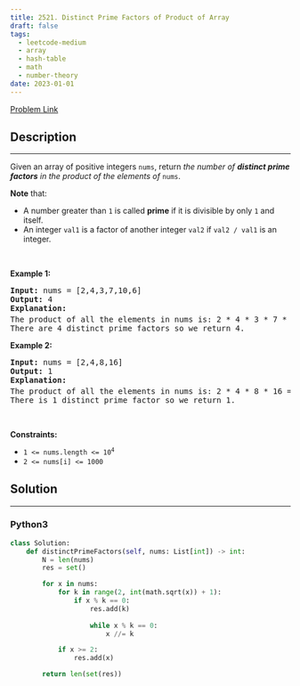 ```yaml
---
title: 2521. Distinct Prime Factors of Product of Array
draft: false
tags: 
  - leetcode-medium
  - array
  - hash-table
  - math
  - number-theory
date: 2023-01-01
---
```


[Problem Link](https://leetcode.com/problems/distinct-prime-factors-of-product-of-array/)

## Description

---
<p>Given an array of positive integers <code>nums</code>, return <em>the number of <strong>distinct prime factors</strong> in the product of the elements of</em> <code>nums</code>.</p>

<p><strong>Note</strong> that:</p>

<ul>
	<li>A number greater than <code>1</code> is called <strong>prime</strong> if it is divisible by only <code>1</code> and itself.</li>
	<li>An integer <code>val1</code> is a factor of another integer <code>val2</code> if <code>val2 / val1</code> is an integer.</li>
</ul>

<p>&nbsp;</p>
<p><strong class="example">Example 1:</strong></p>

<pre>
<strong>Input:</strong> nums = [2,4,3,7,10,6]
<strong>Output:</strong> 4
<strong>Explanation:</strong>
The product of all the elements in nums is: 2 * 4 * 3 * 7 * 10 * 6 = 10080 = 2<sup>5</sup> * 3<sup>2</sup> * 5 * 7.
There are 4 distinct prime factors so we return 4.
</pre>

<p><strong class="example">Example 2:</strong></p>

<pre>
<strong>Input:</strong> nums = [2,4,8,16]
<strong>Output:</strong> 1
<strong>Explanation:</strong>
The product of all the elements in nums is: 2 * 4 * 8 * 16 = 1024 = 2<sup>10</sup>.
There is 1 distinct prime factor so we return 1.
</pre>

<p>&nbsp;</p>
<p><strong>Constraints:</strong></p>

<ul>
	<li><code>1 &lt;= nums.length &lt;= 10<sup>4</sup></code></li>
	<li><code>2 &lt;= nums[i] &lt;= 1000</code></li>
</ul>


## Solution

---
### Python3
``` py title='distinct-prime-factors-of-product-of-array'
class Solution:
    def distinctPrimeFactors(self, nums: List[int]) -> int:
        N = len(nums)
        res = set()

        for x in nums:
            for k in range(2, int(math.sqrt(x)) + 1):
                if x % k == 0:
                    res.add(k)
                    
                    while x % k == 0:
                        x //= k

            if x >= 2:
                res.add(x)

        return len(set(res))
```

